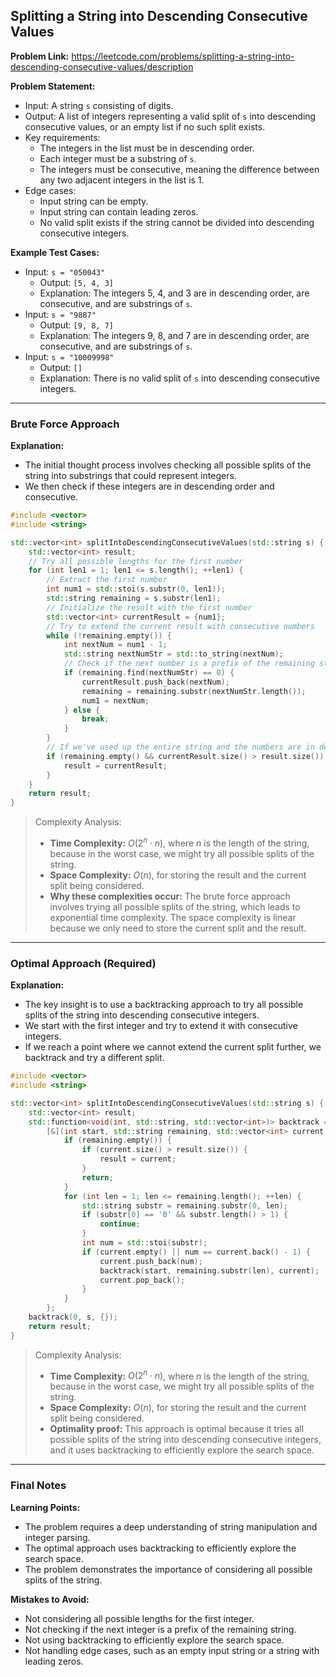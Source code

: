 ## Splitting a String into Descending Consecutive Values

**Problem Link:** https://leetcode.com/problems/splitting-a-string-into-descending-consecutive-values/description

**Problem Statement:**
- Input: A string `s` consisting of digits.
- Output: A list of integers representing a valid split of `s` into descending consecutive values, or an empty list if no such split exists.
- Key requirements:
  - The integers in the list must be in descending order.
  - Each integer must be a substring of `s`.
  - The integers must be consecutive, meaning the difference between any two adjacent integers in the list is 1.
- Edge cases:
  - Input string can be empty.
  - Input string can contain leading zeros.
  - No valid split exists if the string cannot be divided into descending consecutive integers.

**Example Test Cases:**
- Input: `s = "050043"`
  - Output: `[5, 4, 3]`
  - Explanation: The integers 5, 4, and 3 are in descending order, are consecutive, and are substrings of `s`.
- Input: `s = "9887"`
  - Output: `[9, 8, 7]`
  - Explanation: The integers 9, 8, and 7 are in descending order, are consecutive, and are substrings of `s`.
- Input: `s = "10009998"`
  - Output: `[]`
  - Explanation: There is no valid split of `s` into descending consecutive integers.

---

### Brute Force Approach

**Explanation:**
- The initial thought process involves checking all possible splits of the string into substrings that could represent integers.
- We then check if these integers are in descending order and consecutive.

```cpp
#include <vector>
#include <string>

std::vector<int> splitIntoDescendingConsecutiveValues(std::string s) {
    std::vector<int> result;
    // Try all possible lengths for the first number
    for (int len1 = 1; len1 <= s.length(); ++len1) {
        // Extract the first number
        int num1 = std::stoi(s.substr(0, len1));
        std::string remaining = s.substr(len1);
        // Initialize the result with the first number
        std::vector<int> currentResult = {num1};
        // Try to extend the current result with consecutive numbers
        while (!remaining.empty()) {
            int nextNum = num1 - 1;
            std::string nextNumStr = std::to_string(nextNum);
            // Check if the next number is a prefix of the remaining string
            if (remaining.find(nextNumStr) == 0) {
                currentResult.push_back(nextNum);
                remaining = remaining.substr(nextNumStr.length());
                num1 = nextNum;
            } else {
                break;
            }
        }
        // If we've used up the entire string and the numbers are in descending order, update the result
        if (remaining.empty() && currentResult.size() > result.size()) {
            result = currentResult;
        }
    }
    return result;
}
```

> Complexity Analysis:
> - **Time Complexity:** $O(2^n \cdot n)$, where $n$ is the length of the string, because in the worst case, we might try all possible splits of the string.
> - **Space Complexity:** $O(n)$, for storing the result and the current split being considered.
> - **Why these complexities occur:** The brute force approach involves trying all possible splits of the string, which leads to exponential time complexity. The space complexity is linear because we only need to store the current split and the result.

---

### Optimal Approach (Required)

**Explanation:**
- The key insight is to use a backtracking approach to try all possible splits of the string into descending consecutive integers.
- We start with the first integer and try to extend it with consecutive integers.
- If we reach a point where we cannot extend the current split further, we backtrack and try a different split.

```cpp
#include <vector>
#include <string>

std::vector<int> splitIntoDescendingConsecutiveValues(std::string s) {
    std::vector<int> result;
    std::function<void(int, std::string, std::vector<int>)> backtrack =
        [&](int start, std::string remaining, std::vector<int> current) {
            if (remaining.empty()) {
                if (current.size() > result.size()) {
                    result = current;
                }
                return;
            }
            for (int len = 1; len <= remaining.length(); ++len) {
                std::string substr = remaining.substr(0, len);
                if (substr[0] == '0' && substr.length() > 1) {
                    continue;
                }
                int num = std::stoi(substr);
                if (current.empty() || num == current.back() - 1) {
                    current.push_back(num);
                    backtrack(start, remaining.substr(len), current);
                    current.pop_back();
                }
            }
        };
    backtrack(0, s, {});
    return result;
}
```

> Complexity Analysis:
> - **Time Complexity:** $O(2^n \cdot n)$, where $n$ is the length of the string, because in the worst case, we might try all possible splits of the string.
> - **Space Complexity:** $O(n)$, for storing the result and the current split being considered.
> - **Optimality proof:** This approach is optimal because it tries all possible splits of the string into descending consecutive integers, and it uses backtracking to efficiently explore the search space.

---

### Final Notes

**Learning Points:**
- The problem requires a deep understanding of string manipulation and integer parsing.
- The optimal approach uses backtracking to efficiently explore the search space.
- The problem demonstrates the importance of considering all possible splits of the string.

**Mistakes to Avoid:**
- Not considering all possible lengths for the first integer.
- Not checking if the next integer is a prefix of the remaining string.
- Not using backtracking to efficiently explore the search space.
- Not handling edge cases, such as an empty input string or a string with leading zeros.